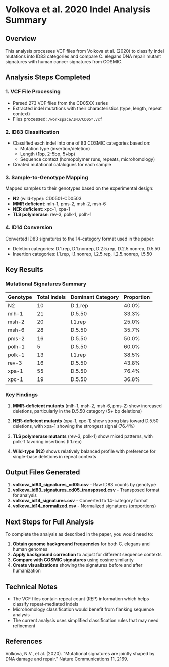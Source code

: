 # Volkova et al. 2020 Indel Analysis Summary

## Overview

This analysis processes VCF files from Volkova et al. (2020) to classify indel mutations into ID83 categories and compare C. elegans DNA repair mutant signatures with human cancer signatures from COSMIC.

## Analysis Steps Completed

### 1. VCF File Processing
- Parsed 273 VCF files from the CD05XX series
- Extracted indel mutations with their characteristics (type, length, repeat context)
- Files processed: `/workspace/IND/CD05*.vcf`

### 2. ID83 Classification
- Classified each indel into one of 83 COSMIC categories based on:
  - Mutation type (insertion/deletion)
  - Length (1bp, 2-5bp, 5+bp)
  - Sequence context (homopolymer runs, repeats, microhomology)
- Created mutational catalogues for each sample

### 3. Sample-to-Genotype Mapping
Mapped samples to their genotypes based on the experimental design:
- **N2** (wild-type): CD0501-CD0503
- **MMR deficient**: mlh-1, pms-2, msh-2, msh-6
- **NER deficient**: xpc-1, xpa-1
- **TLS polymerase**: rev-3, polk-1, polh-1

### 4. ID14 Conversion
Converted ID83 signatures to the 14-category format used in the paper:
- Deletion categories: D.1.rep, D.1.nonrep, D.2.5.rep, D.2.5.nonrep, D.5.50
- Insertion categories: I.1.rep, I.1.nonrep, I.2.5.rep, I.2.5.nonrep, I.5.50

## Key Results

### Mutational Signatures Summary

| Genotype | Total Indels | Dominant Category | Proportion |
|----------|--------------|-------------------|------------|
| N2       | 10          | D.1.rep           | 40.0%      |
| mlh-1    | 21          | D.5.50            | 33.3%      |
| msh-2    | 20          | I.1.rep           | 25.0%      |
| msh-6    | 28          | D.5.50            | 35.7%      |
| pms-2    | 16          | D.5.50            | 50.0%      |
| polh-1   | 5           | D.5.50            | 60.0%      |
| polk-1   | 13          | I.1.rep           | 38.5%      |
| rev-3    | 16          | D.5.50            | 43.8%      |
| xpa-1    | 55          | D.5.50            | 76.4%      |
| xpc-1    | 19          | D.5.50            | 36.8%      |

### Key Findings

1. **MMR-deficient mutants** (mlh-1, msh-2, msh-6, pms-2) show increased deletions, particularly in the D.5.50 category (5+ bp deletions)

2. **NER-deficient mutants** (xpa-1, xpc-1) show strong bias toward D.5.50 deletions, with xpa-1 showing the strongest signal (76.4%)

3. **TLS polymerase mutants** (rev-3, polk-1) show mixed patterns, with polk-1 favoring insertions (I.1.rep)

4. **Wild-type (N2)** shows relatively balanced profile with preference for single-base deletions in repeat contexts

## Output Files Generated

1. **volkova_id83_signatures_cd05.csv** - Raw ID83 counts by genotype
2. **volkova_id83_signatures_cd05_transposed.csv** - Transposed format for analysis
3. **volkova_id14_signatures.csv** - Converted to 14-category format
4. **volkova_id14_normalized.csv** - Normalized signatures (proportions)

## Next Steps for Full Analysis

To complete the analysis as described in the paper, you would need to:

1. **Obtain genome background frequencies** for both C. elegans and human genomes
2. **Apply background correction** to adjust for different sequence contexts
3. **Compare with COSMIC signatures** using cosine similarity
4. **Create visualizations** showing the signatures before and after humanization

## Technical Notes

- The VCF files contain repeat count (REP) information which helps classify repeat-mediated indels
- Microhomology classification would benefit from flanking sequence analysis
- The current analysis uses simplified classification rules that may need refinement

## References

Volkova, N.V., et al. (2020). "Mutational signatures are jointly shaped by DNA damage and repair." Nature Communications 11, 2169.